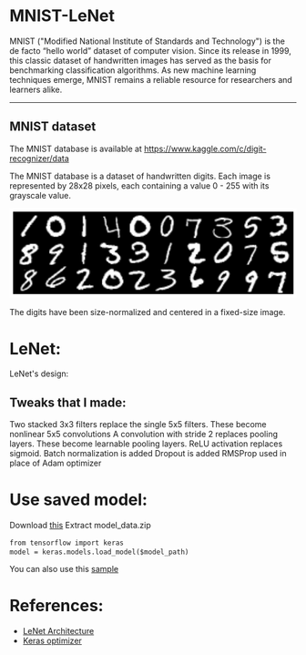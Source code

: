 # MNIST-LeNet
MNIST ("Modified National Institute of Standards and Technology") is the de facto “hello world” dataset of computer vision. Since its release in 1999, this classic dataset of handwritten images has served as the basis for benchmarking classification algorithms. As new machine learning techniques emerge, MNIST remains a reliable resource for researchers and learners alike.
___
## MNIST dataset

The MNIST database is available at https://www.kaggle.com/c/digit-recognizer/data

The MNIST database is a dataset of handwritten digits.  Each image is represented by 28x28 pixels, each
containing a value 0 - 255 with its grayscale value.

![](https://github.com/imsahil007/MNIST-LeNet/raw/master/data.png)

The digits have been size-normalized and centered in a fixed-size image.
# LeNet:
LeNet's design:
[](https://github.com/imsahil007/MNIST-LeNet/raw/master/res/LeNet5.png)
## Tweaks that I made:

Two stacked 3x3 filters replace the single 5x5 filters. These become nonlinear 5x5 convolutions
A convolution with stride 2 replaces pooling layers. These become learnable pooling layers.
ReLU activation replaces sigmoid.
Batch normalization is added
Dropout is added
RMSProp used in place of Adam optimizer

# Use saved model:
Download [this](https://github.com/imsahil007/MNIST-LeNet/raw/master/res/model_data.zip)
Extract model_data.zip
```
from tensorflow import keras
model = keras.models.load_model($model_path)
```
You can also use this [sample](https://github.com/imsahil007/MNIST-LeNet/blob/master/res/sample.pdf)
# References:
* [LeNet Architecture](http://yann.lecun.com/exdb/publis/pdf/lecun-01a.pdf)
* [Keras optimizer](https://keras.io/api/optimizers/)
